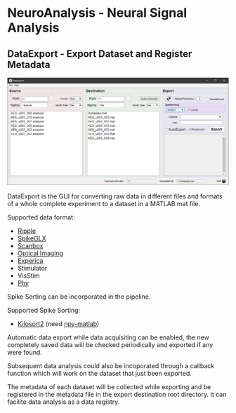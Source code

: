 # NeuroAnalysis - Neural Signal Analysis

## DataExport - Export Dataset and Register Metadata

![DataExport](./DataExport/DataExportCapture.PNG)

DataExport is the GUI for converting raw data in different files and formats of a whole complete experiment to a dataset in a MATLAB mat file. 

Supported data format: 
* [Ripple](https://rippleneuro.com/)
* [SpikeGLX](http://billkarsh.github.io/SpikeGLX/)
* [Scanbox](https://scanbox.org/)
* [Optical Imaging](https://opt-imaging.com/)
* [Experica](https://experica.org/)
* Stimulator
* VisStim
* [Phy](https://github.com/cortex-lab/phy)

Spike Sorting can be incorporated in the pipeline.

Supported Spike Sorting:
* [Kilosort2](https://github.com/MouseLand/Kilosort2) (need [npy-matlab](https://github.com/kwikteam/npy-matlab))

Automatic data export while data acquisiting can be enabled, the new completely saved data will be checked periodically and exported if any were found.

Subsequent data analysis could also be incoporated through a callback function which will work on the dataset that just been exported.

The metadata of each dataset will be collected while exporting and be registered in the metadata file in the export destination root directory. It can facilite data analysis as a data registry.